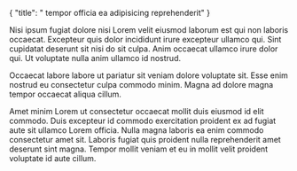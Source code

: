 {
"title": " tempor officia ea adipisicing reprehenderit"
}

Nisi ipsum fugiat dolore nisi Lorem velit eiusmod laborum est qui non laboris occaecat. Excepteur quis dolor incididunt irure excepteur ullamco qui. Sint cupidatat deserunt sit nisi do sit culpa. Anim occaecat ullamco irure dolor qui. Ut voluptate nulla anim ullamco id nostrud.

Occaecat labore labore ut pariatur sit veniam dolore voluptate sit. Esse enim nostrud eu consectetur culpa commodo minim. Magna ad dolore magna tempor occaecat aliqua cillum.

Amet minim Lorem ut consectetur occaecat mollit duis eiusmod id elit commodo. Duis excepteur id commodo exercitation proident ex ad fugiat aute sit ullamco Lorem officia. Nulla magna laboris ea enim commodo consectetur amet sit. Laboris fugiat quis proident nulla reprehenderit amet deserunt sint magna. Tempor mollit veniam et eu in mollit velit proident voluptate id aute cillum.